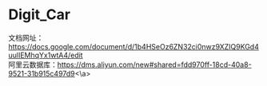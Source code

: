 # Digit_Car  

文档网址：<a>https://docs.google.com/document/d/1b4HSeOz6ZN32ci0nwz9XZIQ9KGd4uulIEMhqYx1wtA4/edit </a>  
阿里云数据库：<a>https://dms.aliyun.com/new#shared=fdd970ff-18cd-40a8-9521-31b915c497d9<\a>
